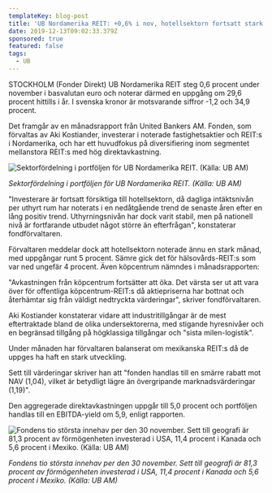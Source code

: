 ```yaml
---
templateKey: blog-post
title: 'UB Nordamerika REIT: +0,6% i nov, hotellsektorn fortsatt stark'
date: 2019-12-13T09:02:33.379Z
sponsored: true
featured: false
tags:
  - UB
---
```

STOCKHOLM (Fonder Direkt) UB Nordamerika REIT steg 0,6 procent under november i basvalutan euro och noterar därmed en uppgång om 29,6 procent hittills i år. I svenska kronor är motsvarande siffror -1,2 och 34,9 procent.



Det framgår av en månadsrapport från United Bankers AM. Fonden, som förvaltas av Aki Kostiander, investerar i noterade fastighetsaktier och REIT:s i Nordamerika, och har ett huvudfokus på diversifiering inom segmentet mellanstora REIT:s med hög direktavkastning.



![Sektorfördelning i portföljen för UB Nordamerika REIT. (Källa: UB AM)](/img/ub-nord.png "Sektorfördelning i portföljen för UB Nordamerika REIT. (Källa: UB AM)")

_Sektorfördelning i portföljen för UB Nordamerika REIT. (Källa: UB AM)_

"Investerare är fortsatt försiktiga till hotellsektorn, då dagliga intäktsnivån per uthyrt rum har noterats i en nedåtgående trend de senaste åren efter en lång positiv trend. Uthyrningsnivån har dock varit stabil, men på nationell nivå är fortfarande utbudet något större än efterfrågan", konstaterar fondförvaltaren.



Förvaltaren meddelar dock att hotellsektorn noterade ännu en stark månad, med uppgångar runt 5 procent. Sämre gick det för hälsovårds-REIT:s som var ned ungefär 4 procent. Även köpcentrum nämndes i månadsrapporten:



"Avkastningen från köpcentrum fortsätter att öka. Det värsta ser ut att vara över för offentliga köpcentrum-REIT:s då aktiepriserna har bottnat och återhämtar sig från väldigt nedtryckta värderingar", skriver fondförvaltaren.



Aki Kostiander konstaterar vidare att industritillgångar är de mest eftertraktade bland de olika undersektorerna, med stigande hyresnivåer och en begränsad tillgång på högklassiga tillgångar och "sista milen-logistik".



Under månaden har förvaltaren balanserat om mexikanska REIT:s då de uppges ha haft en stark utveckling.



Sett till värderingar skriver han att "fonden handlas till en smärre rabatt mot NAV (1,04), vilket är betydligt lägre än övergripande marknadsvärderingar (1,19)".



Den aggregerade direktavkastningen uppgår till 5,0 procent och portföljen handlas till en EBITDA-yield om 5,9, enligt rapporten.



![Fondens tio största innehav per den 30 november. Sett till geografi är 81,3 procent av förmögenheten investerad i USA, 11,4 procent i Kanada och 5,6 procent i Mexiko. (Källa: UB AM)](/img/norda.png "Fondens tio största innehav per den 30 november. Sett till geografi är 81,3 procent av förmögenheten investerad i USA, 11,4 procent i Kanada och 5,6 procent i Mexiko. (Källa: UB AM)")

_Fondens tio största innehav per den 30 november. Sett till geografi är 81,3 procent av förmögenheten investerad i USA, 11,4 procent i Kanada och 5,6 procent i Mexiko. (Källa: UB AM)_

